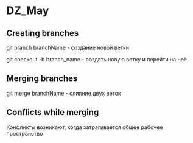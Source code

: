 # DZ_May

## Creating branches

git branch branchName - создание новой ветки

git checkout -b branch_name - создать новую ветку и перейти на неё

## Merging branches

git merge branchName - слияние двух веток

## Conflicts while merging

Конфликты возникают, когда затрагивается общее рабочее пространство